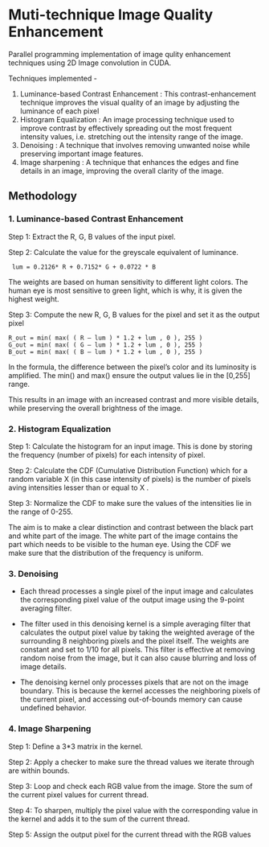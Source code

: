 
# Muti-technique Image Quality Enhancement

Parallel programming implementation of image qulity enhancement techniques using 2D Image convolution in CUDA. 

Techniques implemented - 

1) Luminance-based Contrast Enhancement : This contrast-enhancement technique improves the visual quality of an image by adjusting the luminance of each pixel
2) Histogram Equalization : An image processing technique used to improve contrast by effectively spreading out the most frequent intensity values, i.e. stretching out the intensity range of the image. 
3) Denoising : A technique that involves removing unwanted noise while preserving important image features. 
4) Image sharpening : A technique that enhances the edges and fine details in an image, improving the overall clarity of the image.


## Methodology

### 1. Luminance-based Contrast Enhancement
Step 1: Extract the R, G, B values of the input pixel. 

Step 2: Calculate the value for the greyscale equivalent of luminance.

	 lum = 0.2126* R + 0.7152* G + 0.0722 * B
The weights are based on human sensitivity to different light colors. The human eye is most sensitive to green light, which is why, it is given the highest weight.

Step 3: Compute the new R, G, B values for the pixel and set it as the output pixel

	R_out = min( max( ( R – lum ) * 1.2 + lum , 0 ), 255 )  
	G_out = min( max( ( G – lum ) * 1.2 + lum , 0 ), 255 )
	B_out = min( max( ( B – lum ) * 1.2 + lum , 0 ), 255 )

In the formula, the difference between the pixel’s color and its luminosity is amplified. The min() and max() ensure the output values lie in the [0,255] range.

This results in an image with an increased contrast and more visible details, while preserving the overall brightness of the image.

### 2. Histogram Equalization

Step 1: Calculate the histogram for an input image. This is done by storing the frequency (number of pixels) for each intensity of pixel.

Step 2: Calculate the CDF (Cumulative Distribution Function) which for a random variable X (in this case intensity of pixels) is the number of pixels aving intensities lesser than or equal to X .

Step 3: Normalize the CDF to make sure the values of the intensities lie in the range of 0-255.

The aim is to make a clear distinction and contrast between the black part and white part of the image. The white part of the image contains the part which needs to be visible to the human eye. Using the CDF we make sure that the distribution of the frequency is uniform.

### 3. Denoising

- Each thread processes a single pixel of the input image and calculates the corresponding pixel value of the output image using the 9-point averaging filter.
- The filter used in this denoising kernel is a simple averaging filter that calculates the output pixel value by taking the weighted average of the surrounding 8 neighboring pixels and the pixel itself. The weights are constant and set to 1/10 for all pixels. This filter is effective at removing random noise from the image, but it can also cause blurring and loss of image details.

- The denoising kernel only processes pixels that are not on the image boundary. This is because the kernel accesses the neighboring pixels of the current pixel, and accessing out-of-bounds memory can cause undefined behavior.

### 4. Image Sharpening

Step 1: Define a 3*3 matrix in the kernel.

Step 2: Apply a checker to make sure the thread values we iterate through are within bounds. 

Step 3: Loop and check each RGB value from the image. Store the sum of the current pixel values for current thread. 

Step 4: To sharpen, multiply the pixel value  with the corresponding value in the kernel and adds it to the sum of the current thread.

Step 5: Assign the output pixel for the current thread with the RGB values 







